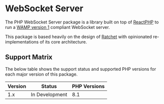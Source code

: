 # WebSocket Server

The PHP WebSocket Server package is a library built on top of [ReactPHP](https://reactphp.org/) to run a [WAMP version 1](https://web.archive.org/web/20150419051041/http://wamp.ws/spec/wamp1/) compliant WebSocket server.

This package is based heavily on the design of [Ratchet](https://github.com/ratchetphp/Ratchet) with opinionated re-implementations of its core architecture.

## Support Matrix

The below table shows the support status and supported PHP versions for each major version of this package.

| Version | Status         | PHP Versions |
|---------|----------------|--------------|
| 1.x     | In Development | 8.1          |
